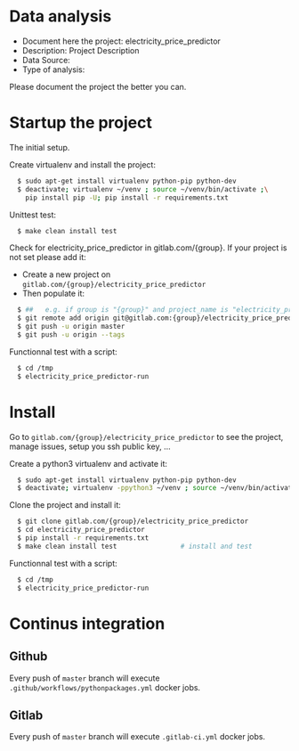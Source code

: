 # Data analysis
- Document here the project: electricity_price_predictor
- Description: Project Description
- Data Source:
- Type of analysis:

Please document the project the better you can.

# Startup the project

The initial setup.

Create virtualenv and install the project:
```bash
  $ sudo apt-get install virtualenv python-pip python-dev
  $ deactivate; virtualenv ~/venv ; source ~/venv/bin/activate ;\
    pip install pip -U; pip install -r requirements.txt
```

Unittest test:
```bash
  $ make clean install test
```

Check for electricity_price_predictor in gitlab.com/{group}.
If your project is not set please add it:

- Create a new project on `gitlab.com/{group}/electricity_price_predictor`
- Then populate it:

```bash
  $ ##   e.g. if group is "{group}" and project_name is "electricity_price_predictor"
  $ git remote add origin git@gitlab.com:{group}/electricity_price_predictor.git
  $ git push -u origin master
  $ git push -u origin --tags
```

Functionnal test with a script:
```bash
  $ cd /tmp
  $ electricity_price_predictor-run
```
# Install
Go to `gitlab.com/{group}/electricity_price_predictor` to see the project, manage issues,
setup you ssh public key, ...

Create a python3 virtualenv and activate it:
```bash
  $ sudo apt-get install virtualenv python-pip python-dev
  $ deactivate; virtualenv -ppython3 ~/venv ; source ~/venv/bin/activate
```

Clone the project and install it:
```bash
  $ git clone gitlab.com/{group}/electricity_price_predictor
  $ cd electricity_price_predictor
  $ pip install -r requirements.txt
  $ make clean install test                # install and test
```
Functionnal test with a script:
```bash
  $ cd /tmp
  $ electricity_price_predictor-run
``` 

# Continus integration
## Github 
Every push of `master` branch will execute `.github/workflows/pythonpackages.yml` docker jobs.
## Gitlab
Every push of `master` branch will execute `.gitlab-ci.yml` docker jobs.

